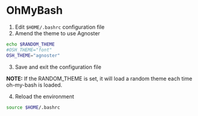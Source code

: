 # OhMyBash

1. Edit `$HOME/.bashrc` configuration file
2. Amend the theme to use Agnoster
```bash
echo $RANDOM_THEME
#OSH_THEME="font"
OSH_THEME="agnoster"
```
3. Save and exit the configuration file

__NOTE:__ If the RANDOM_THEME is set, it will load a random theme each time oh-my-bash is loaded.

4. Reload the environment

```bash
source $HOME/.bashrc
```
